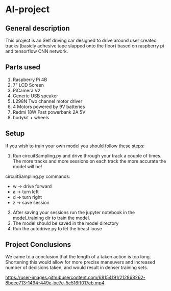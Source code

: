 # AI-project

## General description
This project is an Self driving car designed to drive around user created tracks (basicly adhesive tape slapped onto the floor) based on raspberry pi and tensorflow CNN network.

## Parts used
1. Raspberry Pi 4B
2. 7" LCD Screen
3. PiCamera V2
4. Generic USB speaker
5. L298N Two channel motor driver
6. 4 Motors powered by 9V batteries
7. Redmi 18W Fast powerbank 2A 5V
8. bodykit + wheels

## Setup
If you wish to train your own model you should follow these steps:
1. Run circuitSampling.py and drive through your track a couple of times. The more tracks and more sessions on each track the more accurate the model will be!

circuitSampling.py commands:
- w -> drive forward
- a -> turn left
- d -> turn right
- z -> save session

2. After saving your sessions run the jupyter notebook in the model_training dir to train the model.
3. The model should be saved in the model directory
4. Run the autodrive.py to let the beast loose


## Project Conclusions

We came to a conclusion that the length of a taken action is too long. Shortening this would allow for more precise maneuvers and increased number of decisions taken, and would result in denser training sets.

https://user-images.githubusercontent.com/68154191/212868262-8beee713-1494-449e-be7e-5c516ff017eb.mp4



